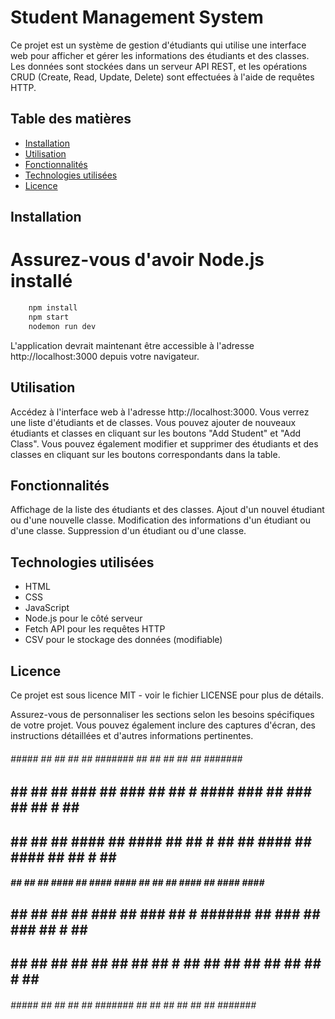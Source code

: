 # Student Management System

Ce projet est un système de gestion d'étudiants qui utilise une interface web pour afficher et gérer les informations des étudiants et des classes. Les données sont stockées dans un serveur API REST, et les opérations CRUD (Create, Read, Update, Delete) sont effectuées à l'aide de requêtes HTTP.

## Table des matières

- [Installation](#installation)
- [Utilisation](#utilisation)
- [Fonctionnalités](#fonctionnalités)
- [Technologies utilisées](#technologies-utilisées)
- [Licence](#licence)

## Installation
# Assurez-vous d'avoir Node.js installé
```bash
    npm install
    npm start
    nodemon run dev
```
L'application devrait maintenant être accessible à l'adresse http://localhost:3000 depuis votre navigateur.

## Utilisation

Accédez à l'interface web à l'adresse http://localhost:3000.
Vous verrez une liste d'étudiants et de classes.
Vous pouvez ajouter de nouveaux étudiants et classes en cliquant sur les boutons "Add Student" et "Add Class".
Vous pouvez également modifier et supprimer des étudiants et des classes en cliquant sur les boutons correspondants dans la table.

## Fonctionnalités

Affichage de la liste des étudiants et des classes.
Ajout d'un nouvel étudiant ou d'une nouvelle classe.
Modification des informations d'un étudiant ou d'une classe.
Suppression d'un étudiant ou d'une classe.

## Technologies utilisées

- HTML
- CSS
- JavaScript
- Node.js pour le côté serveur
- Fetch API pour les requêtes HTTP
- CSV pour le stockage des données (modifiable)

## Licence

Ce projet est sous licence MIT - voir le fichier LICENSE pour plus de détails.

Assurez-vous de personnaliser les sections selon les besoins spécifiques de votre projet. Vous pouvez également inclure des captures d'écran, des instructions détaillées et d'autres informations pertinentes.

 ######    #####   ##   ##  ##   ##  #######             ##     ##   ##  ##   ##  #######  #######
  ##  ##  ##   ##  ###  ##  ###  ##   ##   #            ####    ###  ##  ###  ##   ##   #   ##   #
  ##  ##  ##   ##  #### ##  #### ##   ## #             ##  ##   #### ##  #### ##   ## #     ## #
  #####   ##   ##  ## ####  ## ####   ####             ##  ##   ## ####  ## ####   ####     ####
  ##  ##  ##   ##  ##  ###  ##  ###   ## #             ######   ##  ###  ##  ###   ## #     ## #
  ##  ##  ##   ##  ##   ##  ##   ##   ##   #           ##  ##   ##   ##  ##   ##   ##   #   ##   #
 ######    #####   ##   ##  ##   ##  #######           ##  ##   ##   ##  ##   ##  #######  #######
